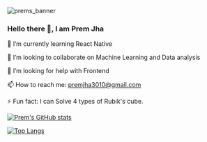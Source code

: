 ![prems_banner](https://user-images.githubusercontent.com/63343297/154111884-86ad03ad-6838-402e-977a-a20dcafcd684.png)


### Hello there 👋, I am Prem Jha

🌱 I’m currently learning React Native

👯 I’m looking to collaborate on Machine Learning and Data analysis

🤔 I’m looking for help with Frontend

📫 How to reach me: premjha3010@gmail.com

⚡ Fun fact: I can Solve 4 types of Rubik's cube. 



[![Prem's GitHub stats](https://github-readme-stats.vercel.app/api?username=tenserebel&count_private=false&show_icons=true&theme=synthwave&include_all_commits=true)](https://github.com/tenserebel/github-readme-stats)

[![Top Langs](https://github-readme-stats.vercel.app/api/top-langs/?username=tenserebel&theme=synthwave&hide=jupyter%20notebook&layout=compact)](https://github.com/tenserebel/github-readme-stats)

<!-- [![willianrod's wakatime stats](https://github-readme-stats.vercel.app/api/wakatime?username=tenserebel)](https://github.com/tenserebel/github-readme-stats) -->
